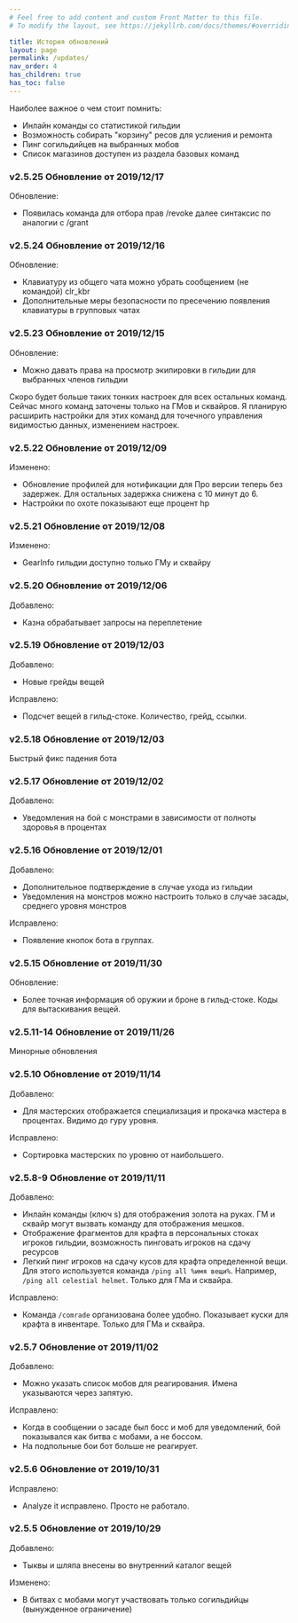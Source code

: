 ```yaml
---
# Feel free to add content and custom Front Matter to this file.
# To modify the layout, see https://jekyllrb.com/docs/themes/#overriding-theme-defaults

title: История обновлений
layout: page
permalink: /updates/
nav_order: 4
has_children: true
has_toc: false
---
```


Наиболее важное о чем стоит помнить: 
- Инлайн команды со статистикой гильдии 
- Возможность собирать "корзину" ресов для услиения и ремонта
- Пинг согильдийцев на выбранных мобов
- Список магазинов доступен из раздела базовых команд 

### v2.5.25 Обновление от 2019/12/17

Обновление: 
- Появилась команда для отбора прав /revoke далее синтаксис по аналогии с /grant  

### v2.5.24 Обновление от 2019/12/16

Обновление: 
- Клавиатуру из общего чата можно убрать сообщением (не командой) clr_kbr 
- Дополнительные меры безопасности по пресечению появления клавиатуры в групповых чатах 

### v2.5.23 Обновление от 2019/12/15

Обновление: 
- Можно давать права на просмотр экипировки в гильдии для выбранных членов гильдии 

Скоро будет больше таких тонких настроек для всех остальных команд. Сейчас много команд заточены только на ГМов и сквайров. Я планирую расширить настройки для этих команд для точечного управления видимостью данных, изменением настроек. 

### v2.5.22 Обновление от 2019/12/09

Изменено: 
- Обновление профилей для нотификации для Про версии теперь без задержек. Для остальных задержка снижена с 10 минут до 6. 
- Настройки по охоте показывают еще процент hp 

### v2.5.21 Обновление от 2019/12/08

Изменено: 
- GearInfo гильдии доступно только ГМу и сквайру 

### v2.5.20 Обновление от 2019/12/06

Добавлено:
- Казна обрабатывает запросы на переплетение 

### v2.5.19 Обновление от 2019/12/03

Добавлено:
- Новые грейды вещей

Исправлено: 
- Подсчет вещей в гильд-стоке. Количество, грейд, ссылки. 

### v2.5.18 Обновление от 2019/12/03

Быстрый фикс падения бота 

### v2.5.17 Обновление от 2019/12/02

Добавлено: 
- Уведомления на бой с монстрами в зависимости от полноты здоровья в процентах 

### v2.5.16 Обновление от 2019/12/01

Добавлено: 
- Дополнительное подтверждение в случае ухода из гильдии
- Уведомления на монстров можно настроить только в случае засады, среднего уровня монстров

Исправлено:
- Появление кнопок бота в группах. 

### v2.5.15 Обновление от 2019/11/30

Обновление:
- Более точная информация об оружии и броне в гильд-стоке. Коды для вытаскивания вещей. 

### v2.5.11-14 Обновление от 2019/11/26

Минорные обновления

### v2.5.10 Обновление от 2019/11/14

Добавлено: 
- Для мастерских отображается специализация и прокачка мастера в процентах. Видимо до гуру уровня. 

Исправлено:
- Сортировка мастерских по уровню от наибольшего. 

### v2.5.8-9 Обновление от 2019/11/11

Добавлено: 
- Инлайн команды (ключ s) для отображения золота на руках. ГМ и сквайр могут вызвать команду для отображения мешков. 
- Отображение фрагментов для крафта в персональных стоках игроков гильдии, возможность пинговать игроков на сдачу ресурсов
- Легкий пинг игроков на сдачу кусов для крафта определенной вещи. Для этого используется команда `/ping all %имя вещи%`. Например, `/ping all celestial helmet`. Только для ГМа и сквайра. 

Исправлено: 
- Команда `/comrade` организована более удобно. Показывает куски для крафта в инвентаре. Только для ГМа и сквайра. 

### v2.5.7 Обновление от 2019/11/02 

Добавлено: 
- Можно указать список мобов для реагирования. Имена указываются через запятую. 

Исправлено:
- Когда в сообщении о засаде был босс и моб для уведомлений, бой показывался как битва с мобами, а не боссом. 
- На подпольные бои бот больше не реагирует. 

### v2.5.6 Обновление от 2019/10/31 

Исправлено:
- Analyze it исправлено. Просто не работало.  

### v2.5.5 Обновление от 2019/10/29 

Добавлено: 
- Тыквы и шляпа внесены во внутренний каталог вещей 

Изменено:
- В битвах с мобами могут участвовать только согильдийцы (вынужденное ограничение)

